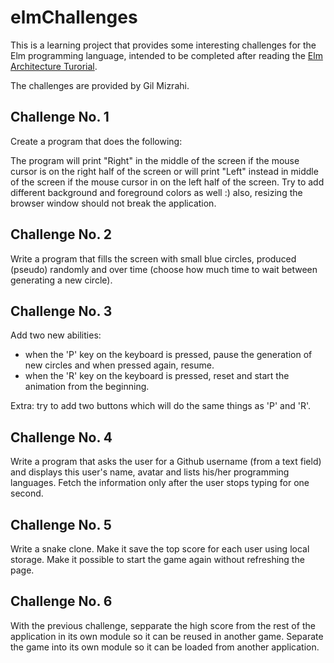 # elmChallenges

This is a learning project that provides some interesting challenges for the Elm programming language, intended to be completed after reading the [Elm Architecture Turorial](https://evancz.gitbooks.io/an-introduction-to-elm/content/architecture/index.html).

The challenges are provided by Gil Mizrahi. 

## Challenge No. 1

Create a program that does the following:

The program will print "Right" in the middle of the screen if the mouse cursor is on the right half of the screen or will print "Left" instead in middle of the screen if the mouse cursor in on the left half of the screen. Try to add different background and foreground colors as well :) also, resizing the browser window should not break the application.

## Challenge No. 2 

Write a program that fills the screen with small blue circles, produced (pseudo) randomly and over time (choose how much time to wait between generating a new circle).

## Challenge No. 3 

Add two new abilities:
 
- when the 'P' key on the keyboard is pressed, pause the generation of new circles and when pressed again, resume.
- when the 'R' key on the keyboard is pressed, reset and start the animation from the beginning.

Extra: try to add two buttons which will do the same things as 'P' and 'R'.

## Challenge No. 4

Write a program that asks the user for a Github username (from a text field) and displays this user's name, avatar and lists his/her programming languages. Fetch the information only after the user stops typing for one second. 

## Challenge No. 5

Write a snake clone. Make it save the top score for each user using local storage. Make it possible to start the game again without refreshing the page.

## Challenge No. 6 

With the previous challenge, sepparate the high score from the rest of the application in its own module so it can be reused in another game. Separate the game into its own module so it can be loaded from another application. 
